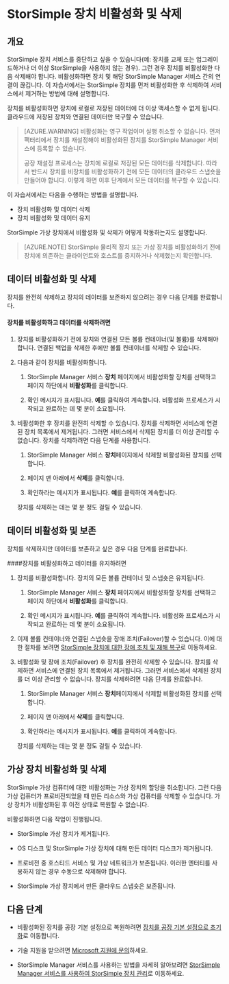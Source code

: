 <properties 
   pageTitle="StorSimple 장치 비활성화 및 삭제 | Microsoft Azure"
   description="먼저 StorSimple 장치를 비활성화한 후 삭제하여 서비스에서 제거하는 방법을 설명합니다."
   services="storsimple"
   documentationCenter=""
   authors="SharS"
   manager="carmonm"
   editor="" />
<tags 
   ms.service="storsimple"
   ms.devlang="na"
   ms.topic="article"
   ms.tgt_pltfrm="na"
   ms.workload="na"
   ms.date="01/29/2016"
   ms.author="v-sharos" />

# StorSimple 장치 비활성화 및 삭제

## 개요

StorSimple 장치 서비스를 중단하고 싶을 수 있습니다(예: 장치를 교체 또는 업그레이드하거나 더 이상 StorSimple을 사용하지 않는 경우). 그런 경우 장치를 비활성화한 다음 삭제해야 합니다. 비활성화하면 장치 및 해당 StorSimple Manager 서비스 간의 연결이 끊깁니다. 이 자습서에서는 StorSimple 장치를 먼저 비활성화한 후 삭제하여 서비스에서 제거하는 방법에 대해 설명합니다.

장치를 비활성화하면 장치에 로컬로 저장된 데이터에 더 이상 액세스할 수 없게 됩니다. 클라우드에 저장된 장치와 연결된 데이터만 복구할 수 있습니다.

>[AZURE.WARNING] 비활성화는 영구 작업이며 실행 취소할 수 없습니다. 먼저 팩터리에서 장치를 재설정해야 비활성화된 장치를 StorSimple Manager 서비스에 등록할 수 있습니다.
>
>공장 재설정 프로세스는 장치에 로컬로 저장된 모든 데이터를 삭제합니다. 따라서 반드시 장치를 비장치를 비활성화하기 전에 모든 데이터의 클라우드 스냅숏을 만들어야 합니다. 이렇게 하면 이후 단계에서 모든 데이터를 복구할 수 있습니다.

이 자습서에서는 다음을 수행하는 방법을 설명합니다.

- 장치 비활성화 및 데이터 삭제
- 장치 비활성화 및 데이터 유지

StorSimple 가상 장치에서 비활성화 및 삭제가 어떻게 작동하는지도 설명합니다.

>[AZURE.NOTE] StorSimple 물리적 장치 또는 가상 장치를 비활성화하기 전에 장치에 의존하는 클라이언트와 호스트를 중지하거나 삭제했는지 확인합니다.

## 데이터 비활성화 및 삭제

장치를 완전히 삭제하고 장치의 데이터를 보존하지 않으려는 경우 다음 단계를 완료합니다.

#### 장치를 비활성화하고 데이터를 삭제하려면  

1. 장치를 비활성화하기 전에 장치와 연결된 모든 볼륨 컨테이너(및 볼륨)를 삭제해야 합니다. 연결된 백업을 삭제한 후에만 볼륨 컨테이너를 삭제할 수 있습니다.

2. 다음과 같이 장치를 비활성화합니다.

    1. StorSimple Manager 서비스 **장치** 페이지에서 비활성화할 장치를 선택하고 페이지 하단에서 **비활성화**를 클릭합니다.

    2. 확인 메시지가 표시됩니다. **예**를 클릭하여 계속합니다. 비활성화 프로세스가 시작되고 완료하는 데 몇 분이 소요됩니다.

3. 비활성화한 후 장치를 완전히 삭제할 수 있습니다. 장치를 삭제하면 서비스에 연결된 장치 목록에서 제거됩니다. 그러면 서비스에서 삭제된 장치를 더 이상 관리할 수 없습니다. 장치를 삭제하려면 다음 단계를 사용합니다.

    1. StorSimple Manager 서비스 **장치**페이지에서 삭제할 비활성화된 장치를 선택합니다.

    2. 페이지 맨 아래에서 **삭제**를 클릭합니다.

    3. 확인하라는 메시지가 표시됩니다. **예**를 클릭하여 계속합니다.

    장치를 삭제하는 데는 몇 분 정도 걸릴 수 있습니다.

## 데이터 비활성화 및 보존

장치를 삭제하지만 데이터를 보존하고 싶은 경우 다음 단계를 완료합니다.

####장치를 비활성화하고 데이터를 유지하려면 

1. 장치를 비활성화합니다. 장치의 모든 볼륨 컨테이너 및 스냅숏은 유지됩니다.

    1. StorSimple Manager 서비스 **장치** 페이지에서 비활성화할 장치를 선택하고 페이지 하단에서 **비활성화**를 클릭합니다.

    2. 확인 메시지가 표시됩니다. **예**를 클릭하여 계속합니다. 비활성화 프로세스가 시작되고 완료하는 데 몇 분이 소요됩니다.

2. 이제 볼륨 컨테이너와 연결된 스냅숏을 장애 조치(Failover)할 수 있습니다. 이에 대한 절차를 보려면 [StorSimple 장치에 대한 장애 조치 및 재해 복구](storsimple-device-failover-disaster-recovery.md)로 이동하세요.

3. 비활성화 및 장애 조치(Failover) 후 장치를 완전히 삭제할 수 있습니다. 장치를 삭제하면 서비스에 연결된 장치 목록에서 제거됩니다. 그러면 서비스에서 삭제된 장치를 더 이상 관리할 수 없습니다. 장치를 삭제하려면 다음 단계를 완료합니다.
 
    1. StorSimple Manager 서비스 **장치**페이지에서 삭제할 비활성화된 장치를 선택합니다.

    2. 페이지 맨 아래에서 **삭제**를 클릭합니다.

    3. 확인하라는 메시지가 표시됩니다. **예**를 클릭하여 계속합니다.

    장치를 삭제하는 데는 몇 분 정도 걸릴 수 있습니다.

## 가상 장치 비활성화 및 삭제

StorSimple 가상 컴퓨터에 대한 비활성화는 가상 장치의 할당을 취소합니다. 그런 다음 가상 컴퓨터가 프로비전되었을 때 만든 리소스와 가상 컴퓨터를 삭제할 수 있습니다. 가상 장치가 비활성화된 후 이전 상태로 복원할 수 없습니다.

비활성화하면 다음 작업이 진행됩니다.

- StorSimple 가상 장치가 제거됩니다.

- OS 디스크 및 StorSimple 가상 장치에 대해 만든 데이터 디스크가 제거됩니다.

- 프로비전 중 호스티드 서비스 및 가상 네트워크가 보존됩니다. 이러한 엔터티를 사용하지 않는 경우 수동으로 삭제해야 합니다.

- StorSimple 가상 장치에서 만든 클라우드 스냅숏은 보존됩니다.

## 다음 단계
- 비활성화된 장치를 공장 기본 설정으로 복원하려면 [장치를 공장 기본 설정으로 초기화](storsimple-manage-device-controller.md#reset-the-device-to-factory-default-settings)로 이동합니다.

- 기술 지원을 받으려면 [Microsoft 지원에 문의](storsimple-contact-microsoft-support.md)하세요.

- StorSimple Manager 서비스를 사용하는 방법을 자세히 알아보려면 [StorSimple Manager 서비스를 사용하여 StorSimple 장치 관리](storsimple-manager-service-administration.md)로 이동하세요.

<!---HONumber=AcomDC_0224_2016-->